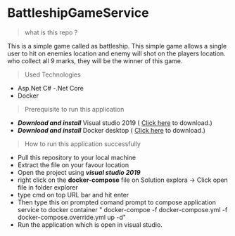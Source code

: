 # BattleshipGameService
> what is this repo ?

This is a simple game called as battleship. This simple game allows a single user to hit on enemies location and enemy will shot on the players location. who collect all 9 marks, they will be the winner of this game.

> Used Technologies

- Asp.Net C#
-.Net Core 
- Docker

> Prerequisite to run this application

- ***Download and install*** Visual studio 2019 ( [Click here](https://visualstudio.microsoft.com/downloads/) to download.)
- ***Download and install*** Docker desktop ( [Click here](https://docs.docker.com/docker-for-windows/install/) to download.)

> How to run this application successfully

- Pull this repository to your local machine
- Extract the file on your favour location
- Open the project using ***visual studio 2019***
- right click on the **docker-compose** file on Solution explora -> Click open file in folder explorer
- type cmd on top URL bar and hit enter
- Then type this on prompted comand prompt to compose application service to docker container " docker-compoe -f docker-compose.yml -f docker-compose.override.yml up -d"
- Run the application which is open in visual studio.
